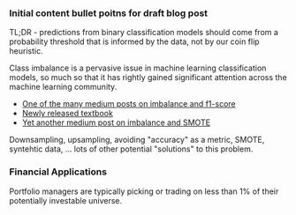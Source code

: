 ### Initial content bullet poitns for draft blog post

TL;DR - predictions from binary classification models should come from a probability threshold that is informed by the data, not by our coin flip heuristic. 

Class imbalance is a pervasive issue in machine learning classification models, so much so that it has rightly gained significant attention across the machine learning community.

- [One of the many medium posts on imbalance and f1-score](https://medium.com/metaor-artificial-intelligence/solving-the-class-imbalance-problem-58cb926b5a0f)
- [Newly released textbook](https://imbalanceddata.com/)
- [Yet another medium post on imbalance and SMOTE](https://towardsdatascience.com/class-imbalance-in-machine-learning-problems-a-practical-guide-4fb81eee0041)

Downsampling, upsampling, avoiding "accuracy" as a metric, SMOTE, syntehtic data, ... lots of other potential "solutions" to this problem. 

### Financial Applications
Portfolio managers are typically picking or trading on less than 1% of their potentially investable universe.
